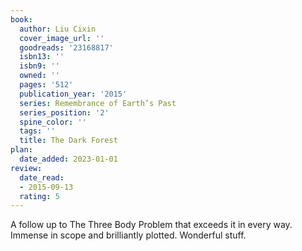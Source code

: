 ```yaml
---
book:
  author: Liu Cixin
  cover_image_url: ''
  goodreads: '23168817'
  isbn13: ''
  isbn9: ''
  owned: ''
  pages: '512'
  publication_year: '2015'
  series: Remembrance of Earth’s Past
  series_position: '2'
  spine_color: ''
  tags: ''
  title: The Dark Forest
plan:
  date_added: 2023-01-01
review:
  date_read:
  - 2015-09-13
  rating: 5
---
```


A follow up to The Three Body Problem that exceeds it in every way. Immense in scope and brilliantly plotted. Wonderful stuff.

